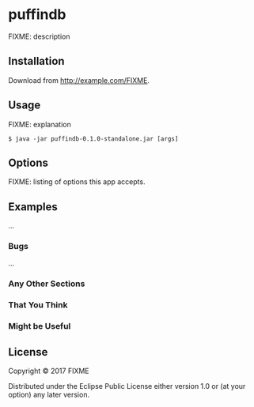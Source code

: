 # puffindb

FIXME: description

## Installation

Download from http://example.com/FIXME.

## Usage

FIXME: explanation

    $ java -jar puffindb-0.1.0-standalone.jar [args]

## Options

FIXME: listing of options this app accepts.

## Examples

...

### Bugs

...

### Any Other Sections
### That You Think
### Might be Useful

## License

Copyright © 2017 FIXME

Distributed under the Eclipse Public License either version 1.0 or (at
your option) any later version.
